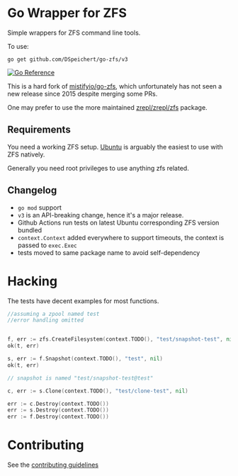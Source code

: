 # Go Wrapper for ZFS

Simple wrappers for ZFS command line tools.

To use:
```
go get github.com/DSpeichert/go-zfs/v3
```

[![Go Reference](https://pkg.go.dev/badge/github.com/DSpeichert/go-zfs/v3.svg)](https://pkg.go.dev/github.com/DSpeichert/go-zfs/v3)

This is a hard fork of [mistifyio/go-zfs](https://github.com/mistifyio/go-zfs), which unfortunately has not seen a new release since 2015 despite merging some PRs.

One may prefer to use the more maintained [zrepl/zrepl/zfs](https://github.com/zrepl/zrepl/tree/master/zfs) package.

## Requirements

You need a working ZFS setup. [Ubuntu](https://ubuntu.com/tutorials/setup-zfs-storage-pool) is arguably the easiest to use with ZFS natively.

Generally you need root privileges to use anything zfs related.

## Changelog

* `go mod` support
* `v3` is an API-breaking change, hence it's a major release.
* Github Actions run tests on latest Ubuntu corresponding ZFS version bundled
* `context.Context` added everywhere to support timeouts, the context is passed to `exec.Exec`
* tests moved to same package name to avoid self-dependency

# Hacking

The tests have decent examples for most functions.

```go
//assuming a zpool named test
//error handling omitted


f, err := zfs.CreateFilesystem(context.TODO(), "test/snapshot-test", nil)
ok(t, err)

s, err := f.Snapshot(context.TODO(), "test", nil)
ok(t, err)

// snapshot is named "test/snapshot-test@test"

c, err := s.Clone(context.TODO(), "test/clone-test", nil)

err := c.Destroy(context.TODO())
err := s.Destroy(context.TODO())
err := f.Destroy(context.TODO())

```

# Contributing #

See the [contributing guidelines](./CONTRIBUTING.md)
